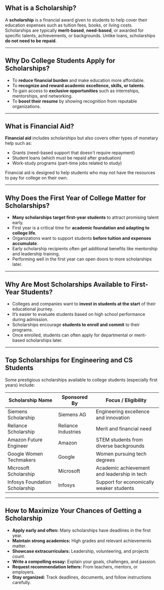 
## What is a Scholarship?

A **scholarship** is a financial award given to students to help cover their education expenses such as tuition fees, books, or living costs. Scholarships are typically **merit-based**, **need-based**, or awarded for specific talents, achievements, or backgrounds. Unlike loans, scholarships **do not need to be repaid**.

---

## Why Do College Students Apply for Scholarships?

* To **reduce financial burden** and make education more affordable.
* To **recognize and reward academic excellence, skills, or talents**.
* To gain access to **exclusive opportunities** such as internships, mentorships, and networking.
* To **boost their resume** by showing recognition from reputable organizations.

---

## What is Financial Aid?

**Financial aid** includes scholarships but also covers other types of monetary help such as:

* Grants (need-based support that doesn't require repayment)
* Student loans (which must be repaid after graduation)
* Work-study programs (part-time jobs related to study)

Financial aid is designed to help students who may not have the resources to pay for college on their own.

---

## Why Does the First Year of College Matter for Scholarships?

* **Many scholarships target first-year students** to attract promising talent early.
* First year is a critical time for **academic foundation and adapting to college life**.
* Organizations want to support students **before tuition and expenses accumulate**.
* Early scholarship recipients often get additional benefits like mentorship and leadership training.
* Performing well in the first year can open doors to more scholarships later.

---

## Why Are Most Scholarships Available to First-Year Students?

* Colleges and companies want to **invest in students at the start** of their educational journey.
* It’s easier to evaluate students based on high school performance during admission.
* Scholarships encourage **students to enroll and commit** to their programs.
* Once enrolled, students can often apply for departmental or merit-based scholarships later.

---

## Top Scholarships for Engineering and CS Students

Some prestigious scholarships available to college students (especially first years) include:

| Scholarship Name               | Sponsored By        | Focus / Eligibility                         |
| ------------------------------ | ------------------- | ------------------------------------------- |
| Siemens Scholarship            | Siemens AG          | Engineering excellence and innovation       |
| Reliance Scholarship           | Reliance Industries | Merit and financial need                    |
| Amazon Future Engineer         | Amazon              | STEM students from diverse backgrounds      |
| Google Women Techmakers        | Google              | Women pursuing tech degrees                 |
| Microsoft Scholarship          | Microsoft           | Academic achievement and leadership in tech |
| Infosys Foundation Scholarship | Infosys             | Support for economically weaker students    |

---

## How to Maximize Your Chances of Getting a Scholarship

* **Apply early and often:** Many scholarships have deadlines in the first year.
* **Maintain strong academics:** High grades and relevant achievements matter.
* **Showcase extracurriculars:** Leadership, volunteering, and projects count.
* **Write a compelling essay:** Explain your goals, challenges, and passion.
* **Request recommendation letters:** From teachers, mentors, or employers.
* **Stay organized:** Track deadlines, documents, and follow instructions carefully.

